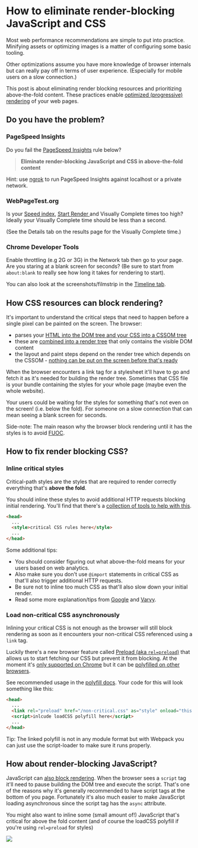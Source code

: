 # How to eliminate render-blocking JavaScript and CSS

Most web performance recommendations are simple to put into practice. Minifying assets or optimizing images is a matter of configuring some basic tooling.

Other optimizations assume you have more knowledge of browser internals but can really pay off in terms of user experience. (Especially for mobile users on a slow connection.)

This post is about eliminating render blocking resources and prioritizing above-the-fold content. These practices enable [optimized (progressive) rendering](https://developers.google.com/web/fundamentals/performance/critical-rendering-path/) of your web pages.

## Do you have the problem?

### PageSpeed Insights

Do you fail the [PageSpeed Insights](https://developers.google.com/speed/pagespeed/insights/) rule below?

> **Eliminate render-blocking JavaScript and CSS in above-the-fold content**

Hint: use [ngrok](https://ngrok.com/) to run PageSpeed Insights against localhost or a private network.

### WebPageTest.org

Is your [Speed index](https://sites.google.com/a/webpagetest.org/docs/using-webpagetest/metrics/speed-index), [Start Render ](https://sites.google.com/a/webpagetest.org/docs/using-webpagetest/quick-start-quide#TOC-Start-Render:) and Visually Complete times too high? Ideally your Visually Complete time should be less than a second.

(See the Details tab on the results page for the Visually Complete time.)

### Chrome Developer Tools

Enable throttling (e.g 2G or 3G) in the Network tab then go to your page. Are you staring at a blank screen for seconds? (Be sure to start from `about:blank` to really see how long it takes for rendering to start).

You can also look at the screenshots/filmstrip in the [Timeline tab](https://developers.google.com/web/tools/chrome-devtools/evaluate-performance/timeline-tool).

## How CSS resources can block rendering?

It's important to understand the critical steps that need to happen before a single pixel can be painted on the screen. The browser:

* parses your [HTML into the DOM tree and your CSS into a CSSOM tree](https://developers.google.com/web/fundamentals/performance/critical-rendering-path/constructing-the-object-model)
* these are [combined into a render tree](https://developers.google.com/web/fundamentals/performance/critical-rendering-path/render-tree-construction) that only contains the visible DOM content
* the layout and paint steps depend on the render tree which depends on the CSSOM - [nothing can be put on the screen before that's ready](https://developers.google.com/web/fundamentals/performance/critical-rendering-path/render-blocking-css)

When the browser encounters a link tag for a stylesheet it'll have to go and fetch it as it's needed for building the render tree. Sometimes that CSS file is your bundle containing the styles for your whole page (maybe even the whole website).

Your users could be waiting for the styles for something that's not even on the screen! (i.e. below the fold). For someone on a slow connection that can mean seeing a blank screen for seconds.

Side-note: The main reason why the browser block rendering until it has the styles is to avoid [FUOC](https://en.wikipedia.org/wiki/Flash_of_unstyled_content).

## How to fix render blocking CSS?

### Inline critical styles

Critical-path styles are the styles that are required to render correctly everything that's **above the fold**.

You should inline these styles to avoid additional HTTP requests blocking initial rendering. You'll find that there's a [collection of tools to help with this](https://github.com/addyosmani/critical-path-css-tools).

```html
<head>
  ...
  <style>critical CSS rules here</style>
  ...
</head>
```

Some additional tips:
* You should consider figuring out what above-the-fold means for your users based on web analytics.
* Also make sure you don't use `@import` statements in critical CSS as that'll also trigger additional HTTP requests.
* Be sure not to inline too much CSS as that'll also slow down your initial render.
* Read some more explanation/tips from [Google](https://developers.google.com/speed/docs/insights/OptimizeCSSDelivery) and [Varvy](https://varvy.com/pagespeed/optimize-css-delivery.html).

### Load non-critical CSS asynchronously

Inlining your critical CSS is not enough as the browser will still block rendering as soon as it encounters your non-critical CSS referenced using a `link` tag.

Luckily there's a new browser feature called [Preload (aka `rel=preload`)](https://www.smashingmagazine.com/2016/02/preload-what-is-it-good-for/) that allows us to start fetching our CSS but prevent it from blocking. At the moment it's [only supported on Chrome](http://caniuse.com/#search=preload) but it can be [polyfilled on other browsers](https://github.com/filamentgroup/loadCSS).

See recommended usage in the [polyfill docs](https://github.com/filamentgroup/loadCSS#recommended-usage-pattern). Your code for this will look something like this:

```html
<head>
  ...
  <link rel="preload" href="/non-critical.css" as="style" onload="this.rel='stylesheet'">
  <script>inlcude loadCSS polyfill here</script>
  ...
</head>
```

Tip: The linked polyfill is not in any module format but with Webpack you can just use the script-loader to make sure it runs properly.

## How about render-blocking JavaScript?

JavaScript can [also block rendering](https://developers.google.com/web/fundamentals/performance/critical-rendering-path/adding-interactivity-with-javascript). When the browser sees a `script` tag it'll need to pause building the DOM tree and execute the script. That's one of the reasons why it's generally recommended to have script tags at the bottom of you page. Fortunately it's also much easier to make JavaScript loading asynchronous since the script tag has the `async` attribute.

You might also want to inline some (small amount of!) JavaScript that's critical for above the fold content (and of course the loadCSS polyfill if you're using `rel=preload` for styles)

![](https://ga-beacon.appspot.com/UA-29212656-1/eliminate-render-blocking?pixel)
